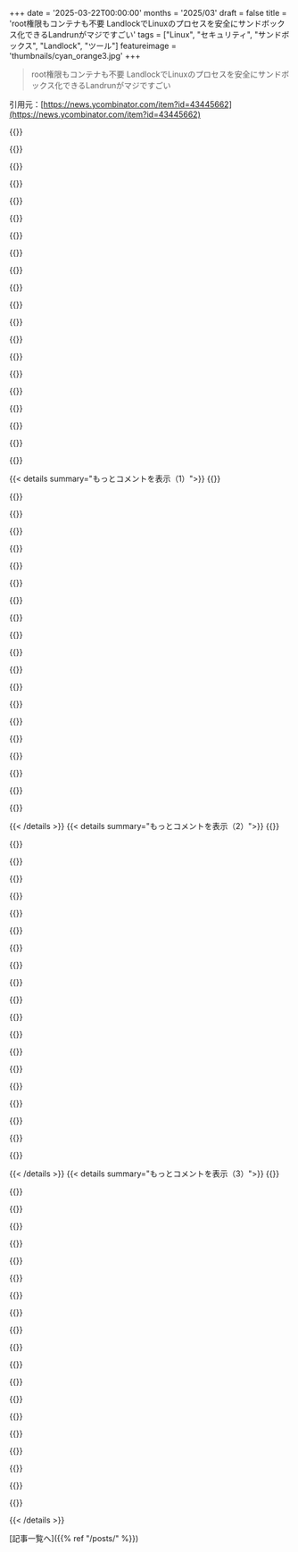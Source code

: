 +++
date = '2025-03-22T00:00:00'
months = '2025/03'
draft = false
title = 'root権限もコンテナも不要 LandlockでLinuxのプロセスを安全にサンドボックス化できるLandrunがマジですごい'
tags = ["Linux", "セキュリティ", "サンドボックス", "Landlock", "ツール"]
featureimage = 'thumbnails/cyan_orange3.jpg'
+++

> root権限もコンテナも不要 LandlockでLinuxのプロセスを安全にサンドボックス化できるLandrunがマジですごい

引用元：[https://news.ycombinator.com/item?id=43445662](https://news.ycombinator.com/item?id=43445662)

{{<matomeQuote body="Linux Landlockは、特権のないプロセスが自分自身をサンドボックス化できるカーネルネイティブなセキュリティモジュールだけど、APIが難しすぎて誰も使ってないんだよね。だから`landrun`っていうGo製のCLIツールを作ったんだ。これを使えば、ファイルシステムやネットワークへのアクセス制御を細かく設定して、どんなコマンドでもサンドボックス化できるよ。rootもコンテナもSELinux/AppArmorの設定もいらない。軽量で監査可能だし、Landlock v5の機能（ファイルアクセスとTCP制限）をラップしてるんだ。READMEにデモと使用例があるから、みんなからのフィードバックが欲しいな！" userName="Zoup" createdAt="2025-03-22T13:56:59" color="#785bff">}}

{{<matomeQuote body="READMEの例を試してみたけど、うまくいかなかったんだよね。<br>＞# rm -f /tmp/foo; ./landrun-linux-amd64 --log-level debug --ro /usr/bin --ro /lib --ro /lib64 --rw /tmp touch /tmp/foo<br>＞[landrun] 2025/03/22 10:28:02 Sandbox config: {ReadOnlyPaths:[/usr/bin /lib /lib64] ReadWritePaths:[/tmp] AllowExec:false BindTCPPorts:[] ConnectTCPPorts:[] BestEffort:true}<br>＞[landrun:debug] 2025/03/22 10:28:02 Adding read-only path: /usr/bin<br>＞[landrun:debug] 2025/03/22 10:28:02 Adding read-only path: /lib<br>＞[landrun:debug] 2025/03/22 10:28:02 Adding read-only path: /lib64<br>＞[landrun:debug] 2025/03/22 10:28:02 Adding read-write path: /tmp<br>＞[landrun:debug] 2025/03/22 10:28:02 Applying Landlock restrictions<br>＞[landrun] 2025/03/22 10:28:02 Landlock restrictions applied successfully<br>＞[landrun] 2025/03/22 10:28:02 Executing: [touch /tmp/foo]<br>＞touch: cannot touch ‘/tmp/foo’: Permission denied<br><br>すごく興味深いね。Dockerで同じようなことをしてて、ボリュームをroでマウントしてるんだけど、Landlockをサーバープロセスに追加するユースケースは絶対にあると思う。" userName="linsomniac" createdAt="2025-03-22T16:33:11" color="#45d325">}}

{{<matomeQuote body="ああ、`--exec`がないね。指定しなきゃいけないのはちょっと面倒だけど、明示的な方が好きだし、LSMの機能をフルに使いたいんだ。`cat`みたいに`--exec`がいらないケースもあると思うし。最新リリースを見てみて。ちょっときれいになってるよ。" userName="Zoup" createdAt="2025-03-22T23:20:25" color="">}}

{{<matomeQuote body="この`touch`の例で、なんで`exec`が必要なのか教えてくれませんか？実際に`touch`バイナリを起動する必要があるんですか？それとも`touch`自体が何か他のものを`exec()`してるんですか？" userName="mikedelfino" createdAt="2025-03-23T12:52:49" color="">}}

{{<matomeQuote body="これを動かすために必要な最小限のオプションはこれだよ:<br>`landrun --log-level debug --exec --ro /usr/bin --ro /usr/lib --rw /tmp touch /tmp/foo`<br>個人的には`--exec`で`/tmp`にあるバイナリも実行できるようになるのが嫌だな..." userName="ranger_danger" createdAt="2025-03-22T17:47:20" color="#ff5733">}}

{{<matomeQuote body="`landrun --ro /usr/bin --ro /lib --ro /lib64 --rw /path/to/dir touch /path/to/dir/newfile`<br>vs<br>`landrun --ro /usr/bin --ro /lib --ro /lib64 --exec /usr/bin/bash`<br>ってことは、`--exec`は実行するコマンドが内部で`exec`コールを使う場合にだけ必要ってことみたいだね。`bash`はforkするために必要だけど。だから`touch`は`--exec`はいらないけど、`bash`は読み込めるもの（許可された`/tmp`を含む）なら何でも実行できるはず。" userName="qwertox" createdAt="2025-03-22T19:38:57" color="#ff5c5c">}}

{{<matomeQuote body="前者はうまくいかないよ。`--exec`を追加する必要がある。`touch`が`/usr/bin`にあるから、そこから実行する権限が必要なんだと思う。`--ro`か`--rw`を使うと、`--exec`も必須になるみたい。" userName="ranger_danger" createdAt="2025-03-22T21:27:24" color="#ff5c5c">}}

{{<matomeQuote body="まあ、バイナリを実行したいなら`--exec`が必要だよね（`cat`と違って）。Landlockが`--exec`をディレクトリにバインドするのをサポートしてくれたら面白いのに！" userName="Zoup" createdAt="2025-03-22T23:22:14" color="">}}

{{<matomeQuote body="＞you'll need --exec when you want to run binaries<br>え、それっていつそうじゃないの？バイナリを実行する必要がない場合、このツールをどうやって使うの？" userName="ranger_danger" createdAt="2025-03-22T23:35:46" color="">}}

{{<matomeQuote body="`cat`の実行は`--exec`じゃないよね。" userName="Zoup" createdAt="2025-03-22T23:46:43" color="">}}

{{<matomeQuote body="この場合、どこにあろうと”a”にアクセスできないんだね…<br>$ landrun --ro /usr cat /usr/bin/ls | wc -l<br>400<br>ls（実際のバイナリ実行のように）を実行するには、--execが必要だよ<br>$ landrun --ro /usr ls /usr/bin/<br>ls: ディレクトリ '/usr/bin/' を開けません: 許可されません<br>$ landrun --ro /usr --exec ls /usr/bin/<br>何十億ものファイルのリスト<br>--exec はマジで好きじゃないんだよね。デフォルトで”オン”じゃないなら、明示的にするためだけ。<br>アップデート: ”ファイルアクセス”を制限するバグがあるから、すぐに修正するね。<br>アップデート2: 実行ファイルを制限するために--exec-pathを追加するのは、グローバルな--execを持つより良い考えではなかった。<br>アップデート3: V0.1.4を見てくれ、今はずっとクリーンだと思う。" userName="Zoup" createdAt="2025-03-23T00:13:47" color="">}}

{{<matomeQuote body="--ro /usr は /usr/bin には適用されないよ。--ro /usr/bin に変更すれば、cat は実行を拒否するはず。" userName="ranger_danger" createdAt="2025-03-23T01:08:06" color="#38d3d3">}}

{{<matomeQuote body="デフォルトで再帰的だよ。" userName="Zoup" createdAt="2025-03-23T02:00:21" color="">}}

{{<matomeQuote body="一時的な回避策として、noexecフラグ付きの/tmp_noexecのようなtmpfsデバイスを作成して、通常の/tmpの代わりにマウントできるよ。でも、landrunは（まだ？）ディレクトリオプションの名前変更を許可してないんだよね :(<br>セキュリティを強化するために、landlockの呼び出しごとに一時的なtmpfsディスクを作成したいな。明らかに、実行しているプログラムは他のプロセスが/tmpに置いたものを見るべきじゃない。" userName="nine_k" createdAt="2025-03-22T18:44:35" color="#ff5733">}}

{{<matomeQuote body="＞一時的なtmpfsディスクをlandlockの呼び出しごとに作るって？<br>それって、firejail を発明しただけじゃん。" userName="ranger_danger" createdAt="2025-03-22T18:54:02" color="">}}

{{<matomeQuote body="OCI/コンテナランドで landlock を使うのは可能？意味ある？" userName="bastiao" createdAt="2025-03-22T18:44:12" color="">}}

{{<matomeQuote body="Syd[0] は、アプリケーションをコンテナ化するために (他の多くのメカニズムの中でも) landlock を使用し、OCI互換インターフェースを提供するよ。<br>[0]:<br>https://gitlab.exherbo.org/sydbox/sydbox" userName="codethief" createdAt="2025-03-22T20:34:07" color="#ff33a1">}}

{{<matomeQuote body="リンクありがとう、Sydbox は超クールなプロジェクトみたいだけど、なんか変なところがある：README にリンクが多すぎる。GitHub にはないし、GitHub にある似た名前のプロジェクトは16年間コミットがないけど、同じ人？<br>もし彼らがプロジェクトのパブリックな面を磨き上げることができれば、より信頼感を植え付けられると思う。" userName="ammmir" createdAt="2025-03-22T23:25:38" color="">}}

{{<matomeQuote body="＞README のリンクが多すぎる<br>他のドキュメントもそう。<br>そして、すごい繰り返す。<br>PoC が使われるたびに Wikipedia へのリンクは要らないよ。strace(1) が言及されるたびにオンラインマニュアルページへのリンクもね。<br>ドキュメントには複数の”エントリーポイント”があり、すべての出現箇所をハイパーリンクすることでそれを解決できることは理解してる。<br>でも、特定の読者を想定することで、より効果的なドキュメントになると私は思ってる。小学校の子供のために、大学レベルの教科書で足し算を説明したりはしない。<br>この製品は strace を初めて聞く人向けではないよ。" userName="sudahtigabulan" createdAt="2025-03-22T23:56:54" color="#ff5c5c">}}

{{<matomeQuote body="Wikipediaの記事って、記事内のありとあらゆる単語にリンク貼ってるとこあるよね。テキスト選択しようとするとリンクが邪魔でマジで冒険だよ。昔、内部リンク全部剥がすuserscript作ったもん。（[citation needed]とかのノイズ除去スクリプトに追加して）。Wikipediaには、テキスト選択時とかグローバル設定でON/OFFできる「おすすめリンク」みたいな機能が必要だよね。そしたら作者は好きなだけリンク貼れるじゃん。" userName="chuckadams" createdAt="2025-03-23T12:13:36" color="">}}

{{< details summary="もっとコメントを表示（1）">}}
{{<matomeQuote body="＞which makes trying to simply highlight a section of text a fun adventure”<br>FirefoxならAltキー押しながらドラッグすればリンク踏まずにテキスト選択できるよ。" userName="tczMUFlmoNk" createdAt="2025-03-23T15:49:08" color="#785bff">}}

{{<matomeQuote body="マジかよ知らなかった。乗り換えてよかったー。<br>仕事ではまだChrome使ってるけどね。FFのプロファイル管理マジ無理。" userName="chuckadams" createdAt="2025-03-23T19:32:53" color="#ff5733">}}

{{<matomeQuote body="`firefox -ProfileManager`とかコンテナじゃダメなの？" userName="seego" createdAt="2025-03-23T21:10:42" color="">}}

{{<matomeQuote body="まあね。個人的にはリンク少なすぎるより多すぎる方が嬉しいかな。足し算の説明とか、一番良い説明へのリンク貼れば済むし。<br>問題はリンクが自動生成っぽいとこ。しかもちょっと雑。「Syd」のリンクはPink Floydのオリジナルフロントマンじゃなくて、sandboxing技術にリンクすべきでしょ。" userName="yellowapple" createdAt="2025-03-23T05:07:11" color="">}}

{{<matomeQuote body="めっちゃクールだけど、サンプルもドキュメントへのリンクもないから、タブ閉じて忘れちゃうな…多くの人がそう思うんじゃないかな。" userName="ranger_danger" createdAt="2025-03-22T21:46:19" color="">}}

{{<matomeQuote body="// ルールがない場合は、そのままreturn<br>if len(rules) == 0 {<br>    log.Info(”No sandbox rules to apply”)<br>    return nil<br>}<br><br>めっちゃクールでよく書けてるけど、この選択には反対。ルールなし＝すべて拒否であるべき。<br>もっと細かいファイル/ディレクトリ権限のサポートがあると嬉しいなー。もう計画されてるみたいでよかった。" userName="rainworld" createdAt="2025-03-22T18:24:59" color="#ff5733">}}

{{<matomeQuote body="それな。新しいバージョンでそうしてほしい。" userName="Zoup" createdAt="2025-03-22T23:17:22" color="">}}

{{<matomeQuote body="いいね。Linux Kernelのlandlock APIを直接使ってるんだ（OpenBSDのpledgeみたいに）。yamlで設定記述できると嬉しいな。コマンドをあらかじめ設定して実行できるみたいな。好みの問題か。試してみるよ。" userName="bastiao" createdAt="2025-03-22T15:48:03" color="#45d325">}}

{{<matomeQuote body="まだ初期段階だけど、landlockの作者Mickaël Salaünがこれに取り組んでるよ。<br>https://github.com/landlock-lsm/landlockconfig<br>関連が出てきたらGoのbinding書く予定。" userName="Foxboron" createdAt="2025-03-22T19:39:21" color="#ff33a1">}}

{{<matomeQuote body="試してみるけど、最初に聞きたいのは、これってbubblewrapと比べてどうなの？" userName="Filligree" createdAt="2025-03-22T15:16:18" color="">}}

{{<matomeQuote body="＞誰も使わないのは、APIが…難しいから！<br>OpenBSDはpledgeとunveilで本当に良い仕事をしたよね。" userName="__turbobrew__" createdAt="2025-03-22T19:19:27" color="#ff5c5c">}}

{{<matomeQuote body="OpenBSDは確かに優れてるけど、リリース間の後方互換性に対する姿勢も違うよね。Linuxの厳格なABI互換性は問題を複雑にするけど、適切なライブラリがあれば耐えられると思うよ。Readmeの例を見て！Landlockをpledgeみたいに使ってほしいな。" userName="gnoack" createdAt="2025-03-22T20:00:29" color="#785bff">}}

{{<matomeQuote body="pledgeとunveilのABIってリリースから変わってないよね？Linuxが使いやすい新しいセキュリティプリミティブを作れない理由は何？Wireguardみたいにさ。実装者のセンス次第で、使いやすさを犠牲にせずに作れるはず。" userName="__turbobrew__" createdAt="2025-03-22T20:31:14" color="#38d3d3">}}

{{<matomeQuote body="BSDはカーネルとユーザー空間を一緒に提供するから、色々シンプルなんだよね。Linuxは柔軟だけど、その分コストがかかる。Landlockは新しいセキュリティプリミティブの一つで、進化してるよ。インターフェースが変わると古いアプリが動かなくなるから、難しいんだよね。" userName="l0kod" createdAt="2025-03-22T21:44:45" color="#ff33a1">}}

{{<matomeQuote body="LinuxとBSDの仕組みは理解してるつもりだよ。でも、LinuxがWireguardみたいな便利なセキュリティプリミティブを作れない理由が分からないんだよね。pledgeとunveilは単純なsyscallでしょ？複雑なユーザーインターフェースが必要な理由がわからない。" userName="__turbobrew__" createdAt="2025-03-22T22:37:45" color="">}}

{{<matomeQuote body="Linuxのlibc関数って、カーネルのsyscallが変更されたり、状況によって変わったりするよね。Landlockとかseccompのフィルタはカーネルレベルだから、libcしか使ってないプログラムが動かなくなるんだ。" userName="mkj" createdAt="2025-03-23T04:46:28" color="">}}

{{<matomeQuote body="（抽象）unixソケットはサポートされてる？外部依存なしで動くウェブサーバーを実行しようとしてるんだけど、デーモンとワーカー間の通信（unixソケット経由）がうまくいかないみたい。bubblewrapとかdockerコンテナの中なら動くんだ。" userName="trikko" createdAt="2025-03-22T21:52:06" color="">}}

{{<matomeQuote body="抽象ソケットって、ネットワーク名前空間を使わないとjailから出られないんじゃない？Xorgソケットへのアクセスを防ぐには、--share-netを除外する必要があると思う。" userName="dsp_person" createdAt="2025-03-23T07:26:29" color="">}}

{{<matomeQuote body="えーと、動くべきなの？別の理由があるってこと？分からないなぁ。" userName="trikko" createdAt="2025-03-23T09:02:15" color="">}}

{{<matomeQuote body="macOSみたいな「ターミナルにドキュメントフォルダへのアクセスを許可しますか？」みたいな権限管理がLinuxにもあったら最高じゃん？　マジでWindowsとかLinuxでそれがなくて困ってるんだよね。Chrome入れたからって、パソコンのファイル全部スキャンしていいわけじゃないのに、止められないのがマジでセキュリティとプライバシー的に大問題だと思うんだよね！" userName="aucisson_masque" createdAt="2025-03-23T10:50:16" color="#45d325">}}


{{< /details >}}
{{< details summary="もっとコメントを表示（2）">}}
{{<matomeQuote body="Flatpakって知ってる？　ちゃんとパッケージされたアプリは、最初はファイルシステムへのアクセスが制限されてるんだ。例えばFirefoxでfile:///を開いても、すべてのファイルが見えるわけじゃない。でも、「ファイルを開く」メニューを使うと、ファイルシステムへのアクセスが許可されるんだよ。macOSとはちょっと違うけど、心配してる無制限のシステムアクセスは防げるよ。" userName="mikedelfino" createdAt="2025-03-23T13:08:04" color="#785bff">}}

{{<matomeQuote body="Flatpakは知ってるけど、デメリットもあるんだよね。使うと色々壊れるし。アプリの挙動がおかしくなったり、テーマが崩れたり、起動しなくなったり。それに、ネットが遅い人にとっては、Flatpakのせいでアプリのダウンロードにめっちゃ時間かかるし。Flatpakが良いのはわかるけど、Linuxはいつも開発者向けって感じで、一般ユーザーには頭痛の種だよね。" userName="aucisson_masque" createdAt="2025-03-23T23:59:33" color="">}}

{{<matomeQuote body="それってxdg-portalsのことだよね。ちゃんと動くよ。ただ、アプリが対応する必要があるから、普及が遅れてるんだ。" userName="marcthe12" createdAt="2025-03-23T17:48:35" color="#ff33a1">}}

{{<matomeQuote body="Linuxの最大の問題は、プロセスごとのファイアウォール設定がないことだと思う。AppArmorとか、アプリごとにユーザーを作ってルールを割り当てることで回避できるかもしれないけど。Linuxを10年以上使ってるけど、まだ知らないことが多いから、何か見落としてるかもしれない。GitHubのページにはTCPネットワークアクセス制御とかUDPの制限について書いてあるから、これで簡単にプロセスをファイアウォールできるかな？" userName="qwertox" createdAt="2025-03-22T19:17:00" color="">}}

{{<matomeQuote body="Linuxのネットワーク名前空間を使って、プロセスを別々のネットワークスタックで実行するのはどう？ nftablesのルールはネットワーク名前空間ごとだから、高度な設定ができるし、実質的にプロセスごとのファイアウォールを実現できるよ。Systemdには`NetworkNamespacePath`っていうディレクティブもあるから、新しい名前空間でサービスを起動することもできるよ。" userName="its-kostya" createdAt="2025-03-22T20:49:48" color="#38d3d3">}}

{{<matomeQuote body="他の人の意図はわからないけど、デスクトップでは、すべてのプログラムが制限されたネットワーク名前空間で起動してほしいな。デフォルトではすべての送受信接続をブロックする代わりに、ユーザーの許可をインタラクティブに要求して、それに応じてアクセスを調整するみたいな。" userName="mikedelfino" createdAt="2025-03-23T13:15:21" color="#ff33a1">}}

{{<matomeQuote body="Linuxでは、デフォルトのネットワーク名前空間からすべてのインターフェースを移動させて、iptablesルールで全部ブロックするのが一番近いかな。そして、物理的なインターフェースとかVPNとか、目的のネットワーク名前空間で明示的にアプリケーションを起動する必要がある。そうすれば、間違って起動したアプリとかデスクトップ環境はネットワークに接続できなくなるよ。" userName="coppsilgold" createdAt="2025-03-24T00:15:49" color="">}}

{{<matomeQuote body="opensnitchがそれをするよ。" userName="ranger_danger" createdAt="2025-03-23T15:21:44" color="">}}

{{<matomeQuote body="例の「ユーザーの許可をインタラクティブに要求して、それに応じてアクセスを調整する」ってやつね。それならできるよ。eBPF使ってるけど。" userName="ranger_danger" createdAt="2025-03-23T21:49:00" color="">}}

{{<matomeQuote body="namespaces使う上での一番の問題は、ホストのメインファイアウォールを完全にバイパスしちゃうことなんだよね。" userName="ranger_danger" createdAt="2025-03-23T15:23:38" color="#ff5c5c">}}

{{<matomeQuote body="それは設定次第だよ。「メインホスト」のファイアウォールをバイパスする必要はないんだ。<br>0．追加のnetwork namespacesを設定しない場合でも、デフォルトのnetwork namespaceが存在する。これが「メインホスト」と呼ばれるもの。<br>1．デフォルトのnet nsに、サーバーがトラフィックを受信するデバイスeth0があるとする。<br>2．デフォルトのnet nsにvethペアveth0とveth1を作成する。<br>3．新しいnet nsを作成し、veth1を新しいnet nsに移動する。veth0とeth0のみがデフォルトのnet nsに残る。<br>4．通常どおり、デフォルトのnet nsにルートとnftableルールを設定する。新しいネットにルーティングしたい特定のトラフィックは、ネクストホップveth0を経由するようにする（veth0をネクストホップとして使用して、veth1のIPにルーティングする必要がある）。<br>5．新しいnet nsに追加のnftableルールなどを設定すると、これはデフォルトのnet nsから分離される。<br>エンドツーエンドのフロー：パケットはeth0に到着し、netfilter(nftables/iptables)とルート検索を経由してveth0経由で「新しいネットワーク」にルーティングされる。パケットはveth0を介してデフォルトのネットスタックから「送信」され、新しいnet nsネットワークスタック内のveth1(ペアであるため)に到着する。そこで、パケットは分離されたnetfilterとルーティングテーブルを経由し、ソケットはサービスなどをリッスンできる。応答は逆方向に同じように続く。新しいnet nsでveth1から送信され、デフォルトのnet nsのveth0に到着し、eth0を介してそのスタックを終了する" userName="its-kostya" createdAt="2025-03-23T20:01:39" color="#785bff">}}

{{<matomeQuote body="俺は防御セキュリティの観点から話してて、トラフィックをルーティングしようとするサーバーの話じゃないんだ。<br>ローカルユーザーがホストのファイアウォールをバイパスするnamespacesを簡単に作成できるってことは、マジで危険だと思う。" userName="ranger_danger" createdAt="2025-03-23T21:09:22" color="#45d325">}}

{{<matomeQuote body="ネットワーク分離にはfirejailが使えるよ。新しいネットワークnamespaceでアプリケーションを実行できる[1]。俺はこれをTor経由でアプリケーションを実行するために使ってて、何も漏れないようにしてる。<br>[1]https://firejail.wordpress.com/documentation-2/basic-usage/#...<br>＞”A network namespace is a new、 independent TCP/IP stack attached to the sandbox. The stack has its own routing table、 firewall and set of interfaces.”" userName="tobias2014" createdAt="2025-03-22T19:36:14" color="#785bff">}}

{{<matomeQuote body="nft meta expressionsの中にcgroupをマッチさせるオプションがあるみたい（試したことはないけど）。プロセスごとのファイアウォールルールを追加したいだけなら十分かもしれないけど、関連するインターフェースやルーティング/NATを含む追加のnamespaceを構成する必要はないね。" userName="throwfaraway398" createdAt="2025-03-22T20:17:07" color="">}}

{{<matomeQuote body="うん。usernameとかSELinuxラベルに基づいてパケットをマッチさせることもできるよ。<br>コンテナごとにパケットに特別なマークを設定して、それに基づいてフィルタリングすることもできる。インターネット上にはnftのリソースが驚くほど少ないんだよね。俺は数週間かけて書き方を学んだよ。間違いなく、一般消費者向けではないね。" userName="kanbankaren" createdAt="2025-03-22T21:54:39" color="#ff33a1">}}

{{<matomeQuote body="＞Linuxの最大の問題は、プロセスごとのファイアウォール設定がないことだ。<br>あるよ。cgroupsを使えばね。https://www.kernel.org/doc/Documentation/cgroup-v1/net_cls.txt" userName="nolist_policy" createdAt="2025-03-22T19:58:13" color="#785bff">}}

{{<matomeQuote body="cgroup2を使った例ってある？" userName="NewJazz" createdAt="2025-03-22T23:22:27" color="">}}

{{<matomeQuote body="https://www.freedesktop.org/software/systemd/man/latest/systemd.resource-control.html" userName="zokier" createdAt="2025-03-23T12:50:05" color="">}}

{{<matomeQuote body="プロセスごとにファイアウォールルールを設定するのはちょっと重いかもね。ネットワーク名前空間を使えば、プロセスのグループごとにネットワークルール（ファイアウォール含む）を設定できるよ。" userName="fulafel" createdAt="2025-03-23T09:59:39" color="">}}

{{<matomeQuote body="Androidのファイアウォールアプリはみんなそうしてるよ。アプリごとにユーザー名前空間があって、ファイアウォールルールでマッチできるんだ。プログラムのPIDごとにnet名前空間があれば同じようなことができるかも。もし週末が手に入れば、GUIでファイアウォールを管理できるパッチを作りたいな。" userName="1oooqooq" createdAt="2025-03-23T12:59:21" color="#ff5c5c">}}


{{< /details >}}
{{< details summary="もっとコメントを表示（3）">}}
{{<matomeQuote body="みんな、応援ありがとう！こんなに盛り上がるとは思わなかったよ！プロジェクトはまだ2日目だから、いろいろ問題があると思うけど、もし見つけたらGitHubで報告してね！" userName="Zoup" createdAt="2025-03-23T02:41:04" color="">}}

{{<matomeQuote body="去年のOpen Source Europe Summit EuropeでLandlockに関する良いプレゼンがあったよ。[1] Linux Sandboxing with Landlock - Mickaël Salaün, Microsoft [video]:<br>https://youtu.be/d85TDpv8L9U" userName="teleforce" createdAt="2025-03-23T22:02:18" color="#45d325">}}

{{<matomeQuote body="めっちゃクールなプロジェクトだね。Justine Tunneyが数年前にLandlockをラップする`pledge` cli [1]をリリースしたよ。[1]:<br>https://justine.lol/pledge/" userName="simjnd" createdAt="2025-03-23T17:00:13" color="#785bff">}}

{{<matomeQuote body="NixはLandlockの恩恵を十分に受けられると思うな。なぜなら、どのプロセスがどのパスにアクセスする必要があるかを（ある程度）把握しているから。" userName="dpc_01234" createdAt="2025-03-22T19:09:28" color="#785bff">}}

{{<matomeQuote body="Landlock APIは、Dockerコンテナで使われているmount/network名前空間とどう違うの？名前空間は隔離のためで、Landlockはアクセス許可みたいなものって理解で合ってる？<br>Landlock APIを使って、アプリによる許可されていないネットワーク/ファイルシステムアクセスをキャッチして、macOSみたいに許可を求めるポップアップを表示できるかな？" userName="thiht" createdAt="2025-03-22T18:51:29" color="">}}

{{<matomeQuote body="（Landlockのレビュー担当者です）<br>名前空間もサンドボックス化に使えるけど、いろいろ問題があるんだよね。一番の問題は、プログラムに大幅な変更が必要になること。Landlockを使えば、プログラムは起動時にLandlockポリシーをインストールするだけで済むから楽だよ。<br>別のプロセスからルールを制御することはまだできないけど、kernel mailing listsで提案されているよ:<br>https://lore.kernel.org/all/cover.1741047969.git.m@maowtm.or..." userName="gnoack" createdAt="2025-03-22T19:46:32" color="#45d325">}}

{{<matomeQuote body="upstream kernel LSMでは、プロセスが権限を持っている場合に子名前空間を作成するのを防ぐ唯一の方法は？<br>例えば、制限された名前空間内でCAP_NET_ADMINをcatできる場合、大量の欠陥のあるカーネルコードにアクセスできる。そこから権限をエスカレートするのは簡単（カーネルのバグを悪用する方法を知っている人にとっては）。<br>Distroにはこの問題に対する独自の修正があるので、名前空間はサンドボックス化に役立たないわけではない。しかし、基本的なメカニズムはそれほど適していない。" userName="bjackman" createdAt="2025-03-23T00:18:02" color="#ff5733">}}

{{<matomeQuote body="user.max_user_namespaces sysctl自体は名前空間を認識しており、bubblewrapの--disable-usernsオプションで使用されている。<br>しかし、prctlのようなNO_NEW_PRIVSの方が良いだろう。namespace-aware sysctlに必要な中間名前空間を回避できるから。" userName="anybody8824" createdAt="2025-03-23T08:21:08" color="">}}

{{<matomeQuote body="へー、知らなかった。child processがuserns作れないようにブロックできるんだ。ちょっと強引な気もするけど、95%のケースでは問題なさそう？capabilitiesのinherit maskみたいなのがchild namespaceに欲しいよね。誰かがupstreamに提案してた気がするけど、patchは見てないな。" userName="bjackman" createdAt="2025-03-23T11:58:01" color="">}}

{{<matomeQuote body="NO_NEW_PRIVSって結構イラつく場面多いんだよね。pingとか使えなくなっちゃうから、debuggingが大変になるじゃん！" userName="o11c" createdAt="2025-03-23T19:47:36" color="">}}

{{<matomeQuote body="＞For example, you can't run `ping`, so good luck debugging your networking!<br>＞例えば、pingが実行できないから、ネットワークのdebugging頑張ってね！”ってことだけど、Linuxならuserspaceで（UDP経由で）ICMP Echo送れるし。経験上、public InternetだとTLS connectの方がTCPとかUDP、ICMPよりも確実だよ（IPとかTransport repliesをmiddlewareが邪魔しないように）。" userName="ignoramous" createdAt="2025-03-24T08:04:12" color="#ff5c5c">}}

{{<matomeQuote body="いい答えだね、ありがとう！" userName="thiht" createdAt="2025-03-22T20:43:02" color="#45d325">}}

{{<matomeQuote body="Namespace（コンテナが使ってるやつ）は強力だけど、攻撃されやすいんだよね。https://lwn.net/Articles/673597/　を見てみて。Landlockはアクセス制御システムだけど、信用できないprocessでも使えるように設計されてるから、どんなappにも合うんだ。seccompと相性も良いよ。" userName="l0kod" createdAt="2025-03-22T21:22:16" color="#45d325">}}

{{<matomeQuote body="--roのoは“only”の意味だってのはわかるけど、なんかclunkyじゃない？--roxとか自己矛盾してるし。long optionはちゃんと長くて、short optionでバックアップされてるのが好みだな。-r, --read, -w, --write, -x, --execを用意して、short optionを組み合わせられるようにしたらいいと思う（-rwxとか）。" userName="zahlman" createdAt="2025-03-23T16:26:34" color="">}}

{{<matomeQuote body="ROXは自己矛盾してないよ。read()とexecve()は許可するけど、write()とtruncate()は禁止するってのは、安全な実行環境ではよくあること。directory traverseがあると面倒だけどね。だから、--roxは意味的にはOK。見た目が悪いだけ。:D" userName="Zoup" createdAt="2025-03-23T16:47:00" color="">}}

{{<matomeQuote body="parent posterはaccessの組み合わせが無効だって言ってるんじゃなくて、read-ONLYなのにreadだけじゃないからおかしいって言ってるんだよ。<br>“色は黒なら何色でも良い”みたいな。" userName="teo_zero" createdAt="2025-03-24T06:11:43" color="#ff33a1">}}

{{<matomeQuote body="executableなら“read-only”じゃないよね。" userName="zahlman" createdAt="2025-03-24T01:27:07" color="">}}

{{<matomeQuote body="--execの意味がいまいちわからない。example 3で--execを省略したら、bashが他のprogramを実行できなくなるってこと？" userName="khrbtxyz" createdAt="2025-03-23T00:24:36" color="">}}

{{<matomeQuote body="ああ、あれは最良の判断じゃなかったかもね。v0.1.4を見てみてよ。今はもっと良くなってると思うよ！" userName="Zoup" createdAt="2025-03-23T01:31:42" color="">}}

{{<matomeQuote body="めっちゃクールじゃん！でも`--best-effort`がデフォルトで有効になってるのはちょっと反対かな。これってサンドボックスでセキュリティ境界なんだから、セキュリティを下げるのはオプトインであるべきで、オプトアウトであるべきじゃないと思うんだ。" userName="machinestops" createdAt="2025-03-23T23:16:30" color="#ff33a1">}}


{{< /details >}}


[記事一覧へ]({{% ref "/posts/" %}})
